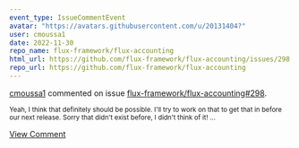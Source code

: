 ```yaml
---
event_type: IssueCommentEvent
avatar: "https://avatars.githubusercontent.com/u/20131404?"
user: cmoussa1
date: 2022-11-30
repo_name: flux-framework/flux-accounting
html_url: https://github.com/flux-framework/flux-accounting/issues/298
repo_url: https://github.com/flux-framework/flux-accounting
---
```


<a href='https://github.com/cmoussa1' target='_blank'>cmoussa1</a> commented on issue <a href='https://github.com/flux-framework/flux-accounting/issues/298' target='_blank'>flux-framework/flux-accounting#298</a>.

<small>Yeah, I think that definitely should be possible. I'll try to work on that to get that in before our next release. Sorry that didn't exist before, I didn't think of it! ...</small>

<a href='https://github.com/flux-framework/flux-accounting/issues/298' target='_blank'>View Comment</a>